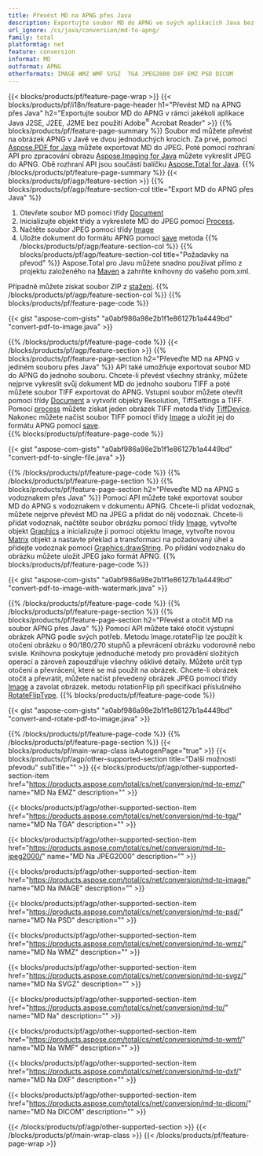 ```yaml
---
title: Převést MD na APNG přes Java
description: Exportujte soubor MD do APNG ve svých aplikacích Java bez použití jakékoli aplikace třetí strany
url_ignore: /cs/java/conversion/md-to-apng/
family: total
platformtag: net
feature: conversion
informat: MD
outformat: APNG
otherformats: IMAGE WMZ WMF SVGZ  TGA JPEG2000 DXF EMZ PSD DICOM
---
```

{{< blocks/products/pf/feature-page-wrap >}}
{{< blocks/products/pf/i18n/feature-page-header h1="Převést MD na APNG přes Java" h2="Exportujte soubor MD do APNG v rámci jakékoli aplikace Java J2SE, J2EE, J2ME bez použití Adobe<sup>&reg;</sup> Acrobat Reader" >}}
{{% blocks/products/pf/feature-page-summary %}}
Soubor md můžete převést na obrázek APNG v Javě ve dvou jednoduchých krocích. Za prvé, pomocí [Aspose.PDF for Java](https://products.aspose.com/pdf/java/) můžete exportovat MD do JPEG. Poté pomocí rozhraní API pro zpracování obrazu [Aspose.Imaging for Java](https://products.aspose.com/imaging/java/) můžete vykreslit JPEG do APNG. Obě rozhraní API jsou součástí balíčku [Aspose.Total for Java](https://products.aspose.com/total/java/).
{{% /blocks/products/pf/feature-page-summary  %}}
{{< blocks/products/pf/agp/feature-section >}}
{{% blocks/products/pf/agp/feature-section-col title="Export MD do APNG přes Java" %}}
1. Otevřete soubor MD pomocí třídy [Document](https://reference.aspose.com/pdf/java/com.aspose.pdf/Document)
2. Inicializujte objekt třídy a vykreslete MD do JPEG pomocí [Process](https://reference.aspose.com/pdf/java/com.aspose.pdf.devices/JpegDevice).
3. Načtěte soubor JPEG pomocí třídy [Image](https://reference.aspose.com/imaging/java/com.aspose.imaging/Image)
4. Uložte dokument do formátu APNG pomocí [save](https://reference.aspose.com/imaging/java/com.aspose.imaging/Image#save-java.lang.String-com.aspose.imaging.ImageOptionsBase-) metoda
{{% /blocks/products/pf/agp/feature-section-col %}}
{{% blocks/products/pf/agp/feature-section-col title="Požadavky na převod" %}}
Aspose.Total pro Javu můžete snadno používat přímo z projektu založeného na [Maven](https://releases.aspose.com/total/java/) a zahrňte knihovny do vašeho pom.xml.

Případně můžete získat soubor ZIP z [stažení](https://releases.aspose.comtotal/java).
{{% /blocks/products/pf/agp/feature-section-col %}}
{{% blocks/products/pf/feature-page-code %}}

{{< gist "aspose-com-gists" "a0abf986a98e2b1f1e86127b1a4449bd" "convert-pdf-to-image.java" >}}


{{% /blocks/products/pf/feature-page-code %}}
{{< /blocks/products/pf/agp/feature-section >}}
{{% blocks/products/pf/feature-page-section  h2="Převeďte MD na APNG v jediném souboru přes Java" %}}
API také umožňuje exportovat soubor MD do APNG do jednoho souboru. Chcete-li převést všechny stránky, můžete nejprve vykreslit svůj dokument MD do jednoho souboru TIFF a poté můžete soubor TIFF exportovat do APNG. Vstupní soubor můžete otevřít pomocí třídy [Document](https://reference.aspose.com/pdf/java/com.aspose.pdf/Document) a vytvořit objekty Resolution, TiffSettings a TIFF. Pomocí [process](https://reference.aspose.com/pdf/java/com.aspose.pdf.devices/TiffDevice#process-com.aspose.pdf.IDocument-int-int-java.io.OutputStream-)  můžete získat jeden obrázek TIFF metoda třídy [TiffDevice](https://reference.aspose.com/pdf/java/com.aspose.pdf.devices/TiffDevice). Nakonec můžete načíst soubor TIFF pomocí třídy [Image](https://reference.aspose.com/imaging/java/com.aspose.imaging/Image) a uložit jej do formátu APNG pomocí [save](https://reference.aspose.com/imaging/java/com.aspose.imaging/Image#save-java.lang.String-com.aspose.imaging.ImageOptionsBase-).  
{{% blocks/products/pf/feature-page-code %}}

{{< gist "aspose-com-gists" "a0abf986a98e2b1f1e86127b1a4449bd" "convert-pdf-to-single-file.java" >}}

{{% /blocks/products/pf/feature-page-code  %}}
{{% /blocks/products/pf/feature-page-section %}}
{{% blocks/products/pf/feature-page-section  h2="Převeďte MD na APNG s vodoznakem přes Java" %}}
Pomocí API můžete také exportovat soubor MD do APNG s vodoznakem v dokumentu APNG. Chcete-li přidat vodoznak, můžete nejprve převést MD na JPEG a přidat do něj vodoznak. Chcete-li přidat vodoznak, načtěte soubor obrázku pomocí třídy [Image](https://reference.aspose.com/imaging/java/com.aspose.imaging/Image), vytvořte objekt [Graphics](https://reference.aspose.com/imaging/java/com.aspose.imaging/Graphics) a inicializujte ji pomocí objektu Image, vytvořte novou [Matrix](https://reference.aspose.com/imaging/java/com.aspose.imaging/Matrix) objekt a nastavte překlad a transformaci na požadovaný úhel a přidejte vodoznak pomocí [Graphics.drawString](https://reference.aspose.com/imaging/java/com.aspose.imaging/Graphics#drawString-java.lang.String-com.aspose.imaging.Font-com.aspose.imaging.Brush-float-float-). Po přidání vodoznaku do obrázku můžete uložit JPEG jako formát APNG. 
{{% blocks/products/pf/feature-page-code %}}

{{< gist "aspose-com-gists" "a0abf986a98e2b1f1e86127b1a4449bd" "convert-pdf-to-image-with-watermark.java" >}}

{{% /blocks/products/pf/feature-page-code  %}}
{{% /blocks/products/pf/feature-page-section %}}
{{% blocks/products/pf/feature-page-section  h2="Převést a otočit MD na soubor APNG přes Java" %}}
Pomocí API můžete také otočit výstupní obrázek APNG podle svých potřeb. Metodu Image.rotateFlip lze použít k otočení obrázku o 90/180/270 stupňů a převrácení obrázku vodorovně nebo svisle. Knihovna poskytuje jednoduché metody pro provádění složitých operací a zároveň zapouzdřuje všechny ošklivé detaily. Můžete určit typ otočení a převrácení, které se má použít na obrázek. Chcete-li obrázek otočit a převrátit, můžete načíst převedený obrázek JPEG pomocí třídy [Image](https://reference.aspose.com/imaging/java/com.aspose.imaging/Image) a zavolat obrázek. metodu rotationFlip při specifikaci příslušného [RotateFlipType](https://reference.aspose.com/imaging/java/com.aspose.imaging/RotateFlipType). 
{{% blocks/products/pf/feature-page-code %}}

{{< gist "aspose-com-gists" "a0abf986a98e2b1f1e86127b1a4449bd" "convert-and-rotate-pdf-to-image.java" >}}

{{% /blocks/products/pf/feature-page-code  %}}
{{% /blocks/products/pf/feature-page-section %}}
{{< blocks/products/pf/main-wrap-class isAutogenPage="true" >}}
{{< blocks/products/pf/agp/other-supported-section title="Další možnosti převodu" subTitle="" >}}
{{< blocks/products/pf/agp/other-supported-section-item href="https://products.aspose.com/total/cs/net/conversion/md-to-emz/" name="MD Na EMZ" description="" >}}

{{< blocks/products/pf/agp/other-supported-section-item href="https://products.aspose.com/total/cs/net/conversion/md-to-tga/" name="MD Na TGA" description="" >}}

{{< blocks/products/pf/agp/other-supported-section-item href="https://products.aspose.com/total/cs/net/conversion/md-to-jpeg2000/" name="MD Na JPEG2000" description="" >}}

{{< blocks/products/pf/agp/other-supported-section-item href="https://products.aspose.com/total/cs/net/conversion/md-to-image/" name="MD Na IMAGE" description="" >}}

{{< blocks/products/pf/agp/other-supported-section-item href="https://products.aspose.com/total/cs/net/conversion/md-to-psd/" name="MD Na PSD" description="" >}}

{{< blocks/products/pf/agp/other-supported-section-item href="https://products.aspose.com/total/cs/net/conversion/md-to-wmz/" name="MD Na WMZ" description="" >}}

{{< blocks/products/pf/agp/other-supported-section-item href="https://products.aspose.com/total/cs/net/conversion/md-to-svgz/" name="MD Na SVGZ" description="" >}}

{{< blocks/products/pf/agp/other-supported-section-item href="https://products.aspose.com/total/cs/net/conversion/md-to/" name="MD Na" description="" >}}

{{< blocks/products/pf/agp/other-supported-section-item href="https://products.aspose.com/total/cs/net/conversion/md-to-wmf/" name="MD Na WMF" description="" >}}

{{< blocks/products/pf/agp/other-supported-section-item href="https://products.aspose.com/total/cs/net/conversion/md-to-dxf/" name="MD Na DXF" description="" >}}

{{< blocks/products/pf/agp/other-supported-section-item href="https://products.aspose.com/total/cs/net/conversion/md-to-dicom/" name="MD Na DICOM" description="" >}}


{{< /blocks/products/pf/agp/other-supported-section >}}
{{< /blocks/products/pf/main-wrap-class >}}
{{< /blocks/products/pf/feature-page-wrap >}}